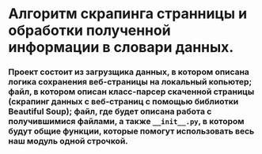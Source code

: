 # Алгоритм скрапинга странницы и обработки полученной информации в словари данных.
### Проект состоит из загрузщика данных, в котором описана логика сохранения веб-страницы на локальный копьютер; файл, в котором описан класс-парсер скаченной  страницы (скрапинг данных с веб-страниц с помощью библиотки Beautiful Soup); файл, где будет описана работа с получившимися файлами, а также `__init__.py`, в котором будут общие функции, которые помогут использовать весь наш модуль одной строчкой.
